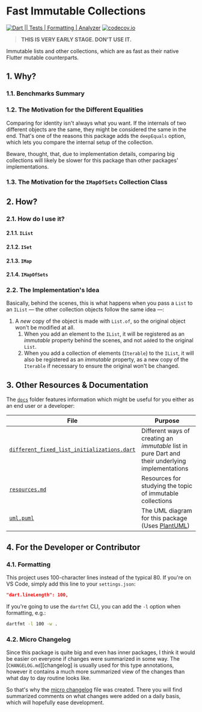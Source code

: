 # Fast Immutable Collections

[![Dart || Tests | Formatting | Analyzer][github_ci_badge]][github_actions]
[![codecov.io][codecov_badge]][codecov]

> **THIS IS VERY EARLY STAGE. DON'T USE IT.**

Immutable lists and other collections, which are as fast as their native Flutter mutable counterparts.


[codecov]: https://codecov.io/gh/marcglasberg/fast_immutable_collections/
[codecov_badge]: https://codecov.io/gh/marcglasberg/fast_immutable_collections/branch/master/graphs/badge.svg
[github_actions]: https://github.com/marcglasberg/fast_immutable_collections/actions
[github_ci_badge]: https://github.com/marcglasberg/fast_immutable_collections/workflows/Dart%20%7C%7C%20Tests%20%7C%20Formatting%20%7C%20Analyzer/badge.svg?branch=master

## 1. Why?

<!-- TODO: Add motivation for this project and its use. -->

### 1.1. Benchmarks Summary

<!-- TODO: Add summarized tables that, hopefully, quickly justify this package's existence.-->

### 1.2. The Motivation for the Different Equalities

Comparing for identity isn't always what you want. If the internals of two different objects are the same, they might be considered the same in the end. That's one of the reasons this package adds the `deepEquals` option, which lets you compare the internal setup of the collection.

Beware, thought, that, due to implementation details, comparing big collections will likely be slower for this package than other packages' implementations.

<!-- TODO: Complete. -->

### 1.3. The Motivation for the `IMapOfSets` Collection Class

<!-- TODO: Complete. -->

## 2. How?

### 2.1. How do I use it?

#### 2.1.1. `IList`

<!-- TODO: Complete. -->

#### 2.1.2. `ISet`

<!-- TODO: Complete. -->

#### 2.1.3. `IMap`

<!-- TODO: Complete. -->

#### 2.1.4. `IMapOfSets`

<!-- TODO: Complete. -->

### 2.2. The Implementation's Idea

Basically, behind the scenes, this is what happens when you pass a `List` to an `IList` &mdash; the other collection objects follow the same idea &mdash;:

1. A *new* copy of the object is made with `List.of`, so the original object won't be modified at all.
    1. When you add an element to the `IList`, it will be registered as an *immutable* property behind the scenes, and not `add`ed to the original `List`.
    1. When you add a collection of elements (`Iterable`) to the `IList`, it will also be registered as an *immutable* property, as a new copy of the `Iterable` if necessary to ensure the original won't be changed.

## 3. Other Resources & Documentation

The [`docs`][docs] folder features information which might be useful for you either as an end user or a developer:

| File                                                                                | Purpose                                                                                          |
| ----------------------------------------------------------------------------------- | ------------------------------------------------------------------------------------------------ |
| [`different_fixed_list_initializations.dart`][different_fixed_list_initializations] | Different ways of creating an *immutable* list in pure Dart and their underlying implementations |
| [`resources.md`][resources]                                                         | Resources for studying the topic of immutable collections                                        |
| [`uml.puml`][uml]                                                                   | The UML diagram for this package (Uses [PlantUML][plant_uml])                                    |


[docs]: docs/
[different_fixed_list_initializations]: docs/different_fixed_list_initializations.dart
[plant_uml]: https://plantuml.com/
[resources]: docs/resources.md
[uml]: docs/uml.puml

## 4. For the Developer or Contributor

### 4.1. Formatting 

This project uses 100-character lines instead of the typical 80. If you're on VS Code, simply add this line to your `settings.json`:

```json
"dart.lineLength": 100,
```

If you're going to use the `dartfmt` CLI, you can add the `-l` option when formatting, e.g.:

```sh
dartfmt -l 100 -w . 
```

### 4.2. Micro Changelog

Since this package is quite big and even has inner packages, I think it would be easier on everyone if changes were summarized in some way. The [`CHANGELOG.md`][changelog] is usually used for this type annotations, however it contains a much more summarized view of the changes than what day to day routine looks like.

So that's why the [micro changelog][microchangelog] file was created. There you will find summarized comments on what changes were added on a daily basis, which will hopefully ease development.


[microchangelog]: docs/microchangelog.md